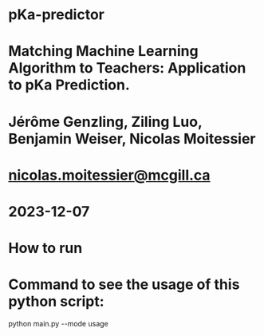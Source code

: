 # pKa-predictor
# Matching Machine Learning Algorithm to Teachers: Application to pKa Prediction.
# Jérôme Genzling, Ziling Luo, Benjamin Weiser, Nicolas Moitessier
# nicolas.moitessier@mcgill.ca
# 2023-12-07

# How to run
# Command to see the usage of this python script:
python main.py --mode usage
